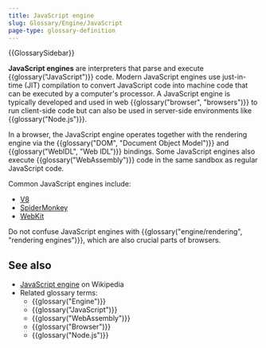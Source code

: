 ```yaml
---
title: JavaScript engine
slug: Glossary/Engine/JavaScript
page-type: glossary-definition
---
```


{{GlossarySidebar}}

**JavaScript engines** are interpreters that parse and execute {{glossary("JavaScript")}} code. Modern JavaScript engines use just-in-time (JIT) compilation to convert JavaScript code into machine code that can be executed by a computer's processor. A JavaScript engine is typically developed and used in web {{glossary("browser", "browsers")}} to run client-side code but can also be used in server-side environments like {{glossary("Node.js")}}.

In a browser, the JavaScript engine operates together with the rendering engine via the {{glossary("DOM", "Document Object Model")}} and {{glossary("WebIDL", "Web IDL")}} bindings. Some JavaScript engines also execute {{glossary("WebAssembly")}} code in the same sandbox as regular JavaScript code.

Common JavaScript engines include:

- [V8](https://v8.dev/)
- [SpiderMonkey](https://spidermonkey.dev/)
- [WebKit](https://webkit.org/)
  
Do not confuse JavaScript engines with {{glossary("engine/rendering", "rendering engines")}}, which are also crucial parts of browsers.

## See also

- [JavaScript engine](https://en.wikipedia.org/wiki/JavaScript_engine) on Wikipedia
- Related glossary terms:
  - {{glossary("Engine")}}
  - {{glossary("JavaScript")}}
  - {{glossary("WebAssembly")}}
  - {{glossary("Browser")}}
  - {{glossary("Node.js")}}

